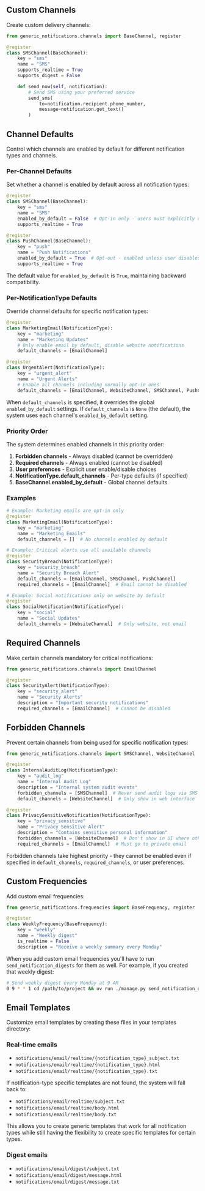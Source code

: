 ## Custom Channels

Create custom delivery channels:

```python
from generic_notifications.channels import BaseChannel, register

@register
class SMSChannel(BaseChannel):
    key = "sms"
    name = "SMS"
    supports_realtime = True
    supports_digest = False

    def send_now(self, notification):
        # Send SMS using your preferred service
        send_sms(
            to=notification.recipient.phone_number,
            message=notification.get_text()
        )
```

## Channel Defaults

Control which channels are enabled by default for different notification types and channels.

### Per-Channel Defaults

Set whether a channel is enabled by default across all notification types:

```python
@register
class SMSChannel(BaseChannel):
    key = "sms"
    name = "SMS"
    enabled_by_default = False  # Opt-in only - users must explicitly enable
    supports_realtime = True

@register
class PushChannel(BaseChannel):
    key = "push"
    name = "Push Notifications"
    enabled_by_default = True  # Opt-out - enabled unless user disables
    supports_realtime = True
```

The default value for `enabled_by_default` is `True`, maintaining backward compatibility.

### Per-NotificationType Defaults

Override channel defaults for specific notification types:

```python
@register
class MarketingEmail(NotificationType):
    key = "marketing"
    name = "Marketing Updates"
    # Only enable email by default, disable website notifications
    default_channels = [EmailChannel]

@register
class UrgentAlert(NotificationType):
    key = "urgent_alert"
    name = "Urgent Alerts"
    # Enable all channels including normally opt-in ones
    default_channels = [EmailChannel, WebsiteChannel, SMSChannel, PushChannel]
```

When `default_channels` is specified, it overrides the global `enabled_by_default` settings. If `default_channels` is `None` (the default), the system uses each channel's `enabled_by_default` setting.

### Priority Order

The system determines enabled channels in this priority order:

1. **Forbidden channels** - Always disabled (cannot be overridden)
2. **Required channels** - Always enabled (cannot be disabled)
3. **User preferences** - Explicit user enable/disable choices
4. **NotificationType.default_channels** - Per-type defaults (if specified)
5. **BaseChannel.enabled_by_default** - Global channel defaults

### Examples

```python
# Example: Marketing emails are opt-in only
@register
class MarketingEmail(NotificationType):
    key = "marketing"
    name = "Marketing Emails"
    default_channels = []  # No channels enabled by default

# Example: Critical alerts use all available channels
@register
class SecurityBreach(NotificationType):
    key = "security_breach"
    name = "Security Breach Alert"
    default_channels = [EmailChannel, SMSChannel, PushChannel]
    required_channels = [EmailChannel]  # Email cannot be disabled

# Example: Social notifications only on website by default
@register
class SocialNotification(NotificationType):
    key = "social"
    name = "Social Updates"
    default_channels = [WebsiteChannel]  # Only website, not email
```

## Required Channels

Make certain channels mandatory for critical notifications:

```python
from generic_notifications.channels import EmailChannel

@register
class SecurityAlert(NotificationType):
    key = "security_alert"
    name = "Security Alerts"
    description = "Important security notifications"
    required_channels = [EmailChannel]  # Cannot be disabled
```

## Forbidden Channels

Prevent certain channels from being used for specific notification types:

```python
from generic_notifications.channels import SMSChannel, WebsiteChannel

@register
class InternalAuditLog(NotificationType):
    key = "audit_log"
    name = "Internal Audit Log"
    description = "Internal system audit events"
    forbidden_channels = [SMSChannel]  # Never send audit logs via SMS
    default_channels = [WebsiteChannel]  # Only show in web interface

@register
class PrivacySensitiveNotification(NotificationType):
    key = "privacy_sensitive"
    name = "Privacy Sensitive Alert"
    description = "Contains sensitive personal information"
    forbidden_channels = [WebsiteChannel]  # Don't show in UI where others might see
    required_channels = [EmailChannel]  # Must go to private email
```

Forbidden channels take highest priority - they cannot be enabled even if specified in `default_channels`, `required_channels`, or user preferences.

## Custom Frequencies

Add custom email frequencies:

```python
from generic_notifications.frequencies import BaseFrequency, register

@register
class WeeklyFrequency(BaseFrequency):
    key = "weekly"
    name = "Weekly digest"
    is_realtime = False
    description = "Receive a weekly summary every Monday"
```

When you add custom email frequencies you'll have to run `send_notification_digests` for them as well. For example, if you created that weekly digest:

```bash
# Send weekly digest every Monday at 9 AM
0 9 * * 1 cd /path/to/project && uv run ./manage.py send_notification_digests --frequency weekly
```

## Email Templates

Customize email templates by creating these files in your templates directory:

### Real-time emails

- `notifications/email/realtime/{notification_type}_subject.txt`
- `notifications/email/realtime/{notification_type}.html`
- `notifications/email/realtime/{notification_type}.txt`

If notification-type specific templates are not found, the system will fall back to:

- `notifications/email/realtime/subject.txt`
- `notifications/email/realtime/body.html`
- `notifications/email/realtime/body.txt`

This allows you to create generic templates that work for all notification types while still having the flexibility to create specific templates for certain types.

### Digest emails

- `notifications/email/digest/subject.txt`
- `notifications/email/digest/message.html`
- `notifications/email/digest/message.txt`

